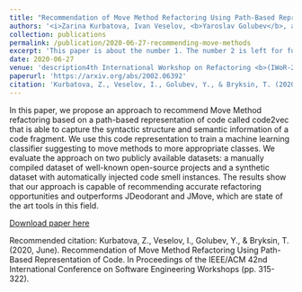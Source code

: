 ```yaml
---
title: "Recommendation of Move Method Refactoring Using Path-Based Representation of Code"
authors: '<i>Zarina Kurbatova, Ivan Veselov, <b>Yaroslav Golubev</b>, and Timofey Bryksin</i>'
collection: publications
permalink: /publication/2020-06-27-recommending-move-methods
excerpt: 'This paper is about the number 1. The number 2 is left for future work.'
date: 2020-06-27
venue: 'description4th International Workshop on Refactoring <b>(IWoR-20)</b>'
paperurl: 'https://arxiv.org/abs/2002.06392'
citation: 'Kurbatova, Z., Veselov, I., Golubev, Y., & Bryksin, T. (2020, June). Recommendation of Move Method Refactoring Using Path-Based Representation of Code. In Proceedings of the IEEE/ACM 42nd International Conference on Software Engineering Workshops (pp. 315-322).'
---
```

In this paper, we propose an approach to recommend Move Method refactoring based on a path-based representation of code 
called code2vec that is able to capture the syntactic structure and semantic information of a code fragment. 
We use this code representation to train a machine learning classifier suggesting to move methods to more 
appropriate classes. We evaluate the approach on two publicly available datasets: a manually compiled dataset of
well-known open-source projects and a synthetic dataset with automatically injected code smell instances. The results 
show that our approach is capable of recommending accurate refactoring opportunities and outperforms JDeodorant and
JMove, which are state of the art tools in this field.

[Download paper here](https://arxiv.org/pdf/2002.06392.pdf)

Recommended citation: Kurbatova, Z., Veselov, I., Golubev, Y., & Bryksin, T. (2020, June). Recommendation of Move Method Refactoring Using Path-Based Representation of Code. In Proceedings of the IEEE/ACM 42nd International Conference on Software Engineering Workshops (pp. 315-322).